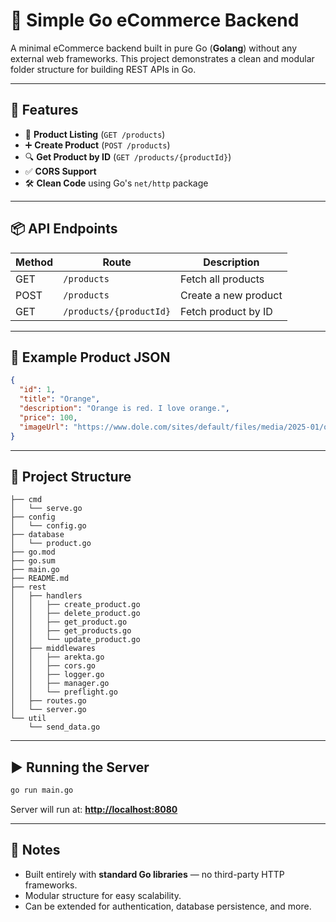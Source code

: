 # 🛒 Simple Go eCommerce Backend

A minimal eCommerce backend built in pure Go (**Golang**) without any external web frameworks.
This project demonstrates a clean and modular folder structure for building REST APIs in Go.

---

## 🚀 Features

* 📜 **Product Listing** (`GET /products`)
* ➕ **Create Product** (`POST /products`)
* 🔍 **Get Product by ID** (`GET /products/{productId}`)
* ✅ **CORS Support**
* 🛠 **Clean Code** using Go's `net/http` package

---

## 📦 API Endpoints

| Method | Route                   | Description          |
| ------ | ----------------------- | -------------------- |
| GET    | `/products`             | Fetch all products   |
| POST   | `/products`             | Create a new product |
| GET    | `/products/{productId}` | Fetch product by ID  |

---

## 🧪 Example Product JSON

```json
{
  "id": 1,
  "title": "Orange",
  "description": "Orange is red. I love orange.",
  "price": 100,
  "imageUrl": "https://www.dole.com/sites/default/files/media/2025-01/oranges.png"
}
```

---

## 📂 Project Structure

```
├── cmd
│   └── serve.go
├── config
│   └── config.go
├── database
│   └── product.go
├── go.mod
├── go.sum
├── main.go
├── README.md
├── rest
│   ├── handlers
│   │   ├── create_product.go
│   │   ├── delete_product.go
│   │   ├── get_product.go
│   │   ├── get_products.go
│   │   └── update_product.go
│   ├── middlewares
│   │   ├── arekta.go
│   │   ├── cors.go
│   │   ├── logger.go
│   │   ├── manager.go
│   │   └── preflight.go
│   ├── routes.go
│   └── server.go
└── util
    └── send_data.go
```

---

## ▶️ Running the Server

```bash
go run main.go
```

Server will run at: **[http://localhost:8080](http://localhost:8080)**

---

## 📌 Notes

* Built entirely with **standard Go libraries** — no third-party HTTP frameworks.
* Modular structure for easy scalability.
* Can be extended for authentication, database persistence, and more.
